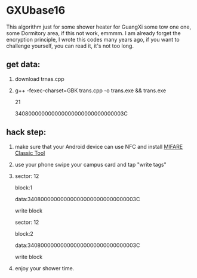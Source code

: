 # GXUbase16
This algorithm just for some shower heater for GuangXi some tow one one, some Dormitory area, if this not work, emmmm.
I am already forget the encryption principle, I wrote this codes many years ago, if you want to challenge yourself, you can read it, it's not too long.
## get data:
1. download trnas.cpp
2. g++ -fexec-charset=GBK trans.cpp -o trans.exe && trans.exe

   21

   340800000000000000000000000000003C

## hack step:
1. make sure that your Android device can use NFC and install [MIFARE Classic Tool](https://github.com/ikarus23/MifareClassicTool)
2. use your phone swipe your campus card and tap "write tags"
3. sector: 12

   block:1

   data:340800000000000000000000000000003C

   write block

   sector: 12
   
   block:2
   
   data:340800000000000000000000000000003C
   
   write block
   
5. enjoy your shower time.

